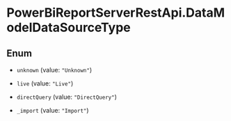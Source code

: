 # PowerBiReportServerRestApi.DataModelDataSourceType

## Enum


* `unknown` (value: `"Unknown"`)

* `live` (value: `"Live"`)

* `directQuery` (value: `"DirectQuery"`)

* `_import` (value: `"Import"`)


